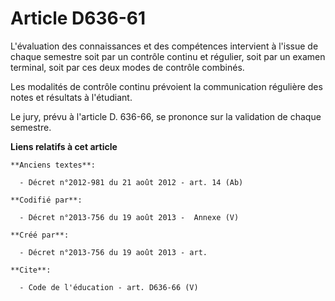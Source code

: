# Article D636-61

L'évaluation des connaissances et des compétences intervient à l'issue de chaque semestre soit par un contrôle continu et
régulier, soit par un examen terminal, soit par ces deux modes de contrôle combinés. 

Les modalités de contrôle continu prévoient la communication régulière des notes et résultats à l'étudiant. 

Le jury, prévu à l'article D. 636-66, se prononce sur la validation de chaque semestre.

**Liens relatifs à cet article**

	**Anciens textes**:

	  - Décret n°2012-981 du 21 août 2012 - art. 14 (Ab)

	**Codifié par**:

	  - Décret n°2013-756 du 19 août 2013 -  Annexe (V)

	**Créé par**:

	  - Décret n°2013-756 du 19 août 2013 - art.

	**Cite**:

	  - Code de l'éducation - art. D636-66 (V)
